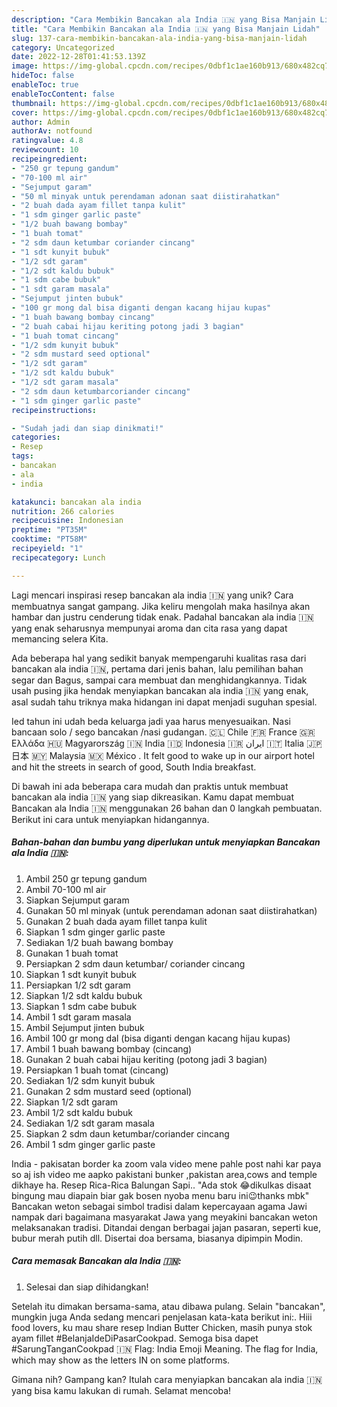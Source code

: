 ```yaml
---
description: "Cara Membikin Bancakan ala India 🇮🇳 yang Bisa Manjain Lidah"
title: "Cara Membikin Bancakan ala India 🇮🇳 yang Bisa Manjain Lidah"
slug: 137-cara-membikin-bancakan-ala-india-yang-bisa-manjain-lidah
category: Uncategorized
date: 2022-12-28T01:41:53.139Z
image: https://img-global.cpcdn.com/recipes/0dbf1c1ae160b913/680x482cq70/bancakan-ala-india-foto-resep-utama.jpg
hideToc: false
enableToc: true
enableTocContent: false
thumbnail: https://img-global.cpcdn.com/recipes/0dbf1c1ae160b913/680x482cq70/bancakan-ala-india-foto-resep-utama.jpg
cover: https://img-global.cpcdn.com/recipes/0dbf1c1ae160b913/680x482cq70/bancakan-ala-india-foto-resep-utama.jpg
author: Admin
authorAv: notfound
ratingvalue: 4.8
reviewcount: 10
recipeingredient:
- "250 gr tepung gandum"
- "70-100 ml air"
- "Sejumput garam"
- "50 ml minyak untuk perendaman adonan saat diistirahatkan"
- "2 buah dada ayam fillet tanpa kulit"
- "1 sdm ginger garlic paste"
- "1/2 buah bawang bombay"
- "1 buah tomat"
- "2 sdm daun ketumbar coriander cincang"
- "1 sdt kunyit bubuk"
- "1/2 sdt garam"
- "1/2 sdt kaldu bubuk"
- "1 sdm cabe bubuk"
- "1 sdt garam masala"
- "Sejumput jinten bubuk"
- "100 gr mong dal bisa diganti dengan kacang hijau kupas"
- "1 buah bawang bombay cincang"
- "2 buah cabai hijau keriting potong jadi 3 bagian"
- "1 buah tomat cincang"
- "1/2 sdm kunyit bubuk"
- "2 sdm mustard seed optional"
- "1/2 sdt garam"
- "1/2 sdt kaldu bubuk"
- "1/2 sdt garam masala"
- "2 sdm daun ketumbarcoriander cincang"
- "1 sdm ginger garlic paste"
recipeinstructions:

- "Sudah jadi dan siap dinikmati!"
categories:
- Resep
tags:
- bancakan
- ala
- india

katakunci: bancakan ala india 
nutrition: 266 calories
recipecuisine: Indonesian
preptime: "PT35M"
cooktime: "PT58M"
recipeyield: "1"
recipecategory: Lunch

---
```





Lagi mencari inspirasi resep bancakan ala india 🇮🇳 yang unik? Cara membuatnya sangat gampang. Jika keliru mengolah maka hasilnya akan hambar dan justru cenderung tidak enak. Padahal bancakan ala india 🇮🇳 yang enak seharusnya mempunyai aroma dan cita rasa yang dapat memancing selera Kita.





Ada beberapa hal yang sedikit banyak mempengaruhi kualitas rasa dari bancakan ala india 🇮🇳, pertama dari jenis bahan, lalu pemilihan bahan segar dan Bagus, sampai cara membuat dan menghidangkannya. Tidak usah pusing jika hendak menyiapkan bancakan ala india 🇮🇳 yang enak,      asal sudah tahu triknya maka hidangan ini dapat menjadi suguhan spesial.














Ied tahun ini udah beda keluarga jadi yaa harus menyesuaikan. Nasi bancaan solo / sego bancakan /nasi gudangan. 🇨🇱 Chile 🇫🇷 France 🇬🇷 Ελλάδα 🇭🇺 Magyarország 🇮🇳 India 🇮🇩 Indonesia 🇮🇷 ایران 🇮🇹 Italia 🇯🇵 日本 🇲🇾 Malaysia 🇲🇽 México . It felt good to wake up in our airport hotel and hit the streets in search of good, South India breakfast.






Di bawah ini ada beberapa cara mudah dan praktis untuk membuat bancakan ala india 🇮🇳 yang siap dikreasikan. Kamu dapat membuat Bancakan ala India 🇮🇳 menggunakan 26 bahan dan 0 langkah pembuatan. Berikut ini cara untuk menyiapkan hidangannya.

<!--inarticleads1-->

##### Bahan-bahan dan bumbu yang diperlukan untuk menyiapkan Bancakan ala India 🇮🇳:

1. Ambil 250 gr tepung gandum
1. Ambil 70-100 ml air
1. Siapkan Sejumput garam
1. Gunakan 50 ml minyak (untuk perendaman adonan saat diistirahatkan)
1. Gunakan 2 buah dada ayam fillet tanpa kulit
1. Siapkan 1 sdm ginger garlic paste
1. Sediakan 1/2 buah bawang bombay
1. Gunakan 1 buah tomat
1. Persiapkan 2 sdm daun ketumbar/ coriander cincang
1. Siapkan 1 sdt kunyit bubuk
1. Persiapkan 1/2 sdt garam
1. Siapkan 1/2 sdt kaldu bubuk
1. Siapkan 1 sdm cabe bubuk
1. Ambil 1 sdt garam masala
1. Ambil Sejumput jinten bubuk
1. Ambil 100 gr mong dal (bisa diganti dengan kacang hijau kupas)
1. Ambil 1 buah bawang bombay (cincang)
1. Gunakan 2 buah cabai hijau keriting (potong jadi 3 bagian)
1. Persiapkan 1 buah tomat (cincang)
1. Sediakan 1/2 sdm kunyit bubuk
1. Gunakan 2 sdm mustard seed (optional)
1. Siapkan 1/2 sdt garam
1. Ambil 1/2 sdt kaldu bubuk
1. Sediakan 1/2 sdt garam masala
1. Siapkan 2 sdm daun ketumbar/coriander cincang
1. Ambil 1 sdm ginger garlic paste


India - pakisatan border ka zoom vala video mene pahle post nahi kar paya so aj ish video me aapko pakistani bunker ,pakistan area,cows and temple dikhaye ha. Resep Rica-Rica Balungan Sapi.. &#34;Ada stok 😂dikulkas disaat bingung mau diapain biar gak bosen nyoba menu baru ini😉thanks mbk&#34; Bancakan weton sebagai simbol tradisi dalam kepercayaan agama Jawi nampak dari bagaimana masyarakat Jawa yang meyakini bancakan weton melaksanakan tradisi. Ditandai dengan berbagai jajan pasaran, seperti kue, bubur merah putih dll. Disertai doa bersama, biasanya dipimpin Modin. 

<!--inarticleads2-->

##### Cara memasak Bancakan ala India 🇮🇳:


1. Selesai dan siap dihidangkan!

Setelah itu dimakan bersama-sama, atau dibawa pulang. Selain &#34;bancakan&#34;, mungkin juga Anda sedang mencari penjelasan kata-kata berikut ini:. Hiii food lovers, ku mau share resep Indian Butter Chicken, masih punya stok ayam fillet #BelanjaIdeDiPasarCookpad. Semoga bisa dapet #SarungTanganCookpad 🇮🇳 Flag: India Emoji Meaning. The flag for India, which may show as the letters IN on some platforms. 

Gimana nih? Gampang kan? Itulah cara menyiapkan bancakan ala india 🇮🇳 yang bisa kamu lakukan di rumah. Selamat mencoba!
